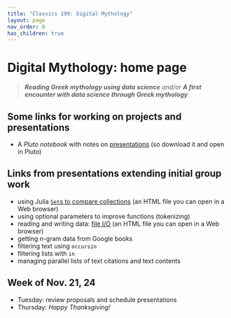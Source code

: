 ```yaml
---
title: "Classics 199: Digital Mythology"
layout: page
nav_order: 0
has_children: true
---
```



# Digital Mythology: home page

> ***Reading Greek mythology using data science*** *and/or* ***A first encounter with data science through Greek mythology***

## Some links for working on projects and presentations

- A *Pluto notebook* with notes on [presentations](https://raw.githubusercontent.com/neelsmith/digitalmyth/main/pluto/presentation-notes.jl) (so download it and open in Pluto)

## Links from presentations extending initial group work

- using Julia [`Set`s to compare collections](./julia/extending/compare-sets.html)  (an HTML file you can open in a Web browser)
- using optional parameters to improve functions (tokenizing)
- reading and writing data: [file I/O](./julia/extending/fileio.html) (an HTML file you can open in a Web browser)
- getting n-gram data from Google books
- filtering text using `occursin`
- filtering lists with `in`
- managing parallel lists of text citations and text contents


## Week of Nov. 21, 24

- Tuesday: review proposals and schedule presentations
- Thursday: *Happy Thanksgiving!*